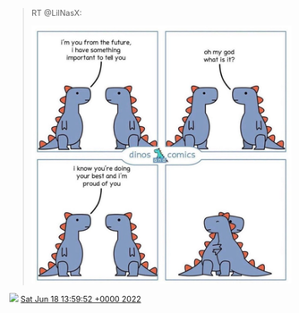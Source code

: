 > RT @LilNasX: 
> 
> ![](../../media/1538159565258338306-FVgRvL_UUAMgzfg.jpg)

<img src="../../media/tweet.ico" width="12" /> [Sat Jun 18 13:59:52 +0000 2022](https://twitter.com/DromerDenker/status/1538159565258338306)
